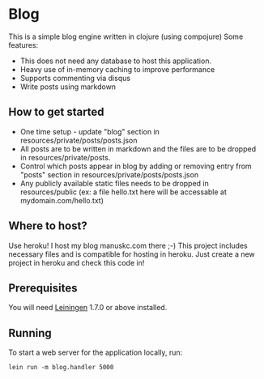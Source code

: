 # Blog

This is a simple blog engine written in clojure (using compojure)
Some features:
* This does not need any database to host this application. 
* Heavy use of in-memory caching to improve performance
* Supports commenting via disqus
* Write posts using markdown

## How to get started

* One time setup  - update "blog" section in resources/private/posts/posts.json
* All posts are to be written in markdown and the files are to be dropped in resources/private/posts.
* Control which posts appear in blog by adding or removing entry from "posts" section in resources/private/posts/posts.json
* Any publicly available static files needs to be dropped in resources/public (ex: a file hello.txt here will be accessable at mydomain.com/hello.txt)


## Where to host?
Use heroku! I host my blog manuskc.com there ;-)
This project includes necessary files and is compatible for hosting in heroku. Just create a new project in heroku and check this code in!


## Prerequisites

You will need [Leiningen][1] 1.7.0 or above installed.

[1]: https://github.com/technomancy/leiningen

## Running

To start a web server for the application locally, run:

    lein run -m blog.handler 5000
